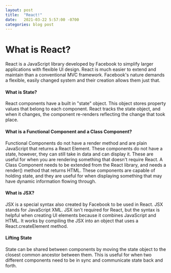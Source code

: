 ```yaml
---
layout: post
title:  "React!"
date:   2021-03-22 5:57:00 -0700
categories: blog post
---
```

# What is React?

React is a JavaScript library developed by Facebook to simplify larger applications with flexible UI design. React is much easier to extend and maintain than a conventional MVC framework. Facebook's nature demands a flexible, easily changed system and their creation allows them just that.

#### What is State?

React components have a built in "state" object. This object stores property values that belong to each component. React tracks the state object, and when it changes, the component re-renders reflecting the change that took place.

#### What is a Functional Component and a Class Component?

Functional Components do not have a render method and are plain JavaScript that returns a React Element. These components do not have a state, however, they can still take in data and can display it. These are useful for when you are rendering something that doesn't require React. A Class Component needs to be extended from the React library, and needs a render() method that returns HTML. These components are capable of holding state, and they are useful for when displaying something that may have dynamic information flowing through.

#### What is JSX?

JSX is a special syntax also created by Facebook to be used in React. JSX stands for JavaScript XML. JSX isn't required for React, but the syntax is helpful when creating UI elements because it combines JavaScript and HTML. It works by compiling the JSX into an object that uses a React.createElement method. 

#### Lifting State

State can be shared between components by moving the state object to the closest common ancestor between them. This is useful for when two different components need to be in sync and communicate state back and forth.